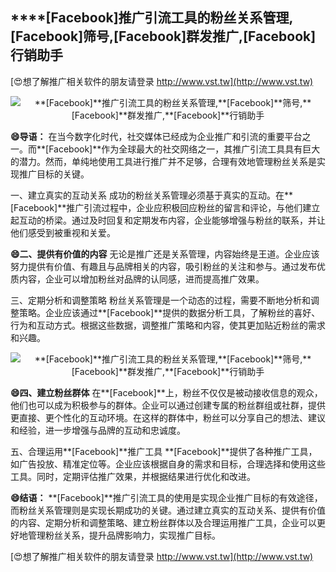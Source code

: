 ## ****[Facebook]**推广引流工具的粉丝关系管理,**[Facebook]**筛号,**[Facebook]**群发推广,**[Facebook]**行销助手**

[😍想了解推广相关软件的朋友请登录 http://www.vst.tw](http://www.vst.tw)

 <center><img src="https://vst.tw/MP4/tuiguang/png/7.png" alt="**[Facebook]**推广引流工具的粉丝关系管理,**[Facebook]**筛号,**[Facebook]**群发推广,**[Facebook]**行销助手"></center>

**😄导语：**
在当今数字化时代，社交媒体已经成为企业推广和引流的重要平台之一。而**[Facebook]**作为全球最大的社交网络之一，其推广引流工具具有巨大的潜力。然而，单纯地使用工具进行推广并不足够，合理有效地管理粉丝关系是实现推广目标的关键。

一、建立真实的互动关系
成功的粉丝关系管理必须基于真实的互动。在**[Facebook]**推广引流过程中，企业应积极回应粉丝的留言和评论，与他们建立起互动的桥梁。通过及时回复和定期发布内容，企业能够增强与粉丝的联系，并让他们感受到被重视和关爱。

**😄二、提供有价值的内容**
无论是推广还是关系管理，内容始终是王道。企业应该努力提供有价值、有趣且与品牌相关的内容，吸引粉丝的关注和参与。通过发布优质内容，企业可以增加粉丝对品牌的认同感，进而提高推广效果。

三、定期分析和调整策略
粉丝关系管理是一个动态的过程，需要不断地分析和调整策略。企业应该通过**[Facebook]**提供的数据分析工具，了解粉丝的喜好、行为和互动方式。根据这些数据，调整推广策略和内容，使其更加贴近粉丝的需求和兴趣。

 <center><img src="https://vst.tw/MP4/tuiguang/png/4.png" alt="**[Facebook]**推广引流工具的粉丝关系管理,**[Facebook]**筛号,**[Facebook]**群发推广,**[Facebook]**行销助手"></center>

**😄四、建立粉丝群体**
在**[Facebook]**上，粉丝不仅仅是被动接收信息的观众，他们也可以成为积极参与的群体。企业可以通过创建专属的粉丝群组或社群，提供更直接、更个性化的互动环境。在这样的群体中，粉丝可以分享自己的想法、建议和经验，进一步增强与品牌的互动和忠诚度。

五、合理运用**[Facebook]**推广工具
**[Facebook]**提供了各种推广工具，如广告投放、精准定位等。企业应该根据自身的需求和目标，合理选择和使用这些工具。同时，定期评估推广效果，并根据结果进行优化和改进。

**😄结语：**
**[Facebook]**推广引流工具的使用是实现企业推广目标的有效途径，而粉丝关系管理则是实现长期成功的关键。通过建立真实的互动关系、提供有价值的内容、定期分析和调整策略、建立粉丝群体以及合理运用推广工具，企业可以更好地管理粉丝关系，提升品牌影响力，实现推广目标。

[😍想了解推广相关软件的朋友请登录 http://www.vst.tw](http://www.vst.tw)



